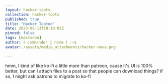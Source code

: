```yaml
---
layout: hacker-toots
collection: hacker-toots
published: true
title: "Hacker Tooted"
date: 2023-06-13T18:10:03Z
pinned: false
tags: [mastodon]
author: ⸸ commander ░ nova ⸸ :~$
avatar: /assets/media_attachments/hacker-nova.png

---
```


<p>hmm, I kind of like ko-fi a little more than patreon, cause it&#39;s UI is 100% better, but can I attach files to a post so that people can download things? if so, I might ask patrons to migrate to ko-fi</p>


